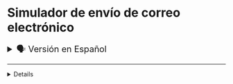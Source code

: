 # Simulador de envío de correo electrónico

<details>

<summary style="font-size: 20px">🗣️ Versión en Español</summary>


![diegudeveloper github io_Email_Simulator_](https://github.com/diegudeveloper/Email_Simulator/assets/62949966/d2648dbf-bd4c-4810-995a-307994496889)

Este proyecto es un simulador de envío de correo electrónico a través de un formulario. Proporciona validaciones en cada campo de entrada y utiliza un spinner externo.

<br><br>

<h2 style="color: orange;">Características</h2>

- Envío de correo electrónico a través de un formulario.
- Validación de campos de entrada.
- Uso de un spinner externo para mostrar el progreso.
- Restablecimiento del formulario después de enviar el correo.
- Mensaje de éxito cuando se envía el correo.
<br><br>

<h2 style="color: orange;">Tecnologías utilizadas</h2>

- HTML
- CSS (tailwindcss)
- JavaScript
<br><br>

<h2 style="color: orange;">Cómo utilizar</h2>

1. Clona este repositorio en tu máquina local.
2. Abre el archivo `index.html` en tu navegador web.
3. Completa los campos del formulario con una dirección de correo válida, asunto y mensaje.
4. Haz clic en el botón "Enviar" para enviar el correo electrónico.
5. Observa el spinner mientras se envía el correo.
6. Después de enviar el correo, el formulario se restablecerá y se mostrará un mensaje de éxito.

<br>

<h2 style="color: orange;">Personalización</h2>

Si deseas personalizar el proyecto, puedes seguir estos pasos:

1. Abre el archivo `index.html` en un editor de código.
2. Modifica el diseño o el contenido del formulario según tus necesidades.
3. Puedes cambiar los estilos utilizando las clases de tailwindcss o agregar tus propias clases de CSS.

<br>
<h2 style="color: orange;">Contribución</h2>

Si deseas contribuir a este proyecto, puedes seguir estos pasos:

1. Haz un fork de este repositorio.
2. Crea una nueva rama en tu repositorio local: `git checkout -b nombre-de-la-rama`.
3. Realiza tus modificaciones y mejoras.
4. Confirma tus cambios: `git commit -m "Descripción de los cambios"`.
5. Empuja los cambios a tu repositorio: `git push origin nombre-de-la-rama`.
6. Abre un pull request en este repositorio.
<br><br>


<h2 style="color: orange;">Imagenes</h2>

<details>
    <summary>🖥 Imagen Modo Pc</summary>

![diegudeveloper github io_Email_Simulator_](https://github.com/diegudeveloper/Email_Simulator/assets/62949966/d2648dbf-bd4c-4810-995a-307994496889)

</details>

<details>
    <summary>🖥 Imagen Modo Movil</summary>

![diegudeveloper github io_Email_Simulator_ (1)](https://github.com/diegudeveloper/Email_Simulator/assets/62949966/17c2361a-1b7d-412e-94be-338fd8fa0de7)

</details>

</details>

---
<details>
